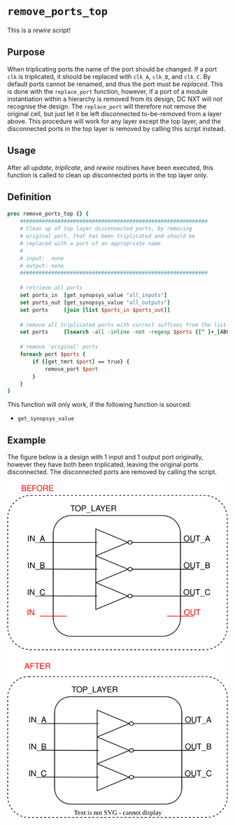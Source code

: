 # ```remove_ports_top```

This is a *rewire* script!

## Purpose

When triplicating ports the name of the port should be changed. If a port ```clk``` is triplicated, it should be replaced with ```clk_A```, ```clk_B```, and ```clk_C```. By default ports cannot be renamed, and thus the port must be *replaced*. This is done with the ```replace_port``` function, however, if a port of a module instantiation within a hierarchy is removed from its design, DC NXT will not recognise the design. The ```replace_port``` will therefore not remove the original cell, but just let it be left disconnected to-be-removed from a layer above. This procedure will work for any layer except the top layer, and the disconnected ports in the top layer is removed by calling this script instead.

## Usage

After all *update*, *triplicate*, and *rewire* routines have been executed, this function is called to clean up disconnected ports in the top layer only.

## Definition

```tcl
proc remove_ports_top {} {
    ############################################################
    # Clean up of top layer disconnected ports, by removing
    # original port, that has been triplicated and should be
    # replaced with a port of an appropriate name
    #
    # input:  none
    # output: none
    ############################################################

    # retrieve all ports
    set ports_in  [get_synopsys_value "all_inputs"]
    set ports_out [get_synopsys_value "all_outputs"]
    set ports     [join [list $ports_in $ports_out]]

    # remove all triplicated ports with correct suffixes from the list
    set ports     [lsearch -all -inline -not -regexp $ports {[^ ]+_[ABC](?=\s|$)}]

    # remove 'original' ports
    foreach port $ports {
        if {[get_tmrt $port] == true} {
            remove_port $port
        }
    }
}
```

This function will only work, if the following function is sourced:

* ```get_synopsys_value```

## Example

The figure below is a design with 1 input and 1 output port originally, however they have both been triplicated, leaving the original ports disconnected. The disconnected ports are removed by calling the script.

<picture>
  <source media="(prefers-color-scheme: dark)" srcset="../figures/dark-mode/rewire_scripts/remove_ports_top.drawio.svg">
  <img alt="Example of removing the disconnected top ports" src="../figures/light-mode/rewire_scripts/remove_ports_top.drawio.svg">
</picture>